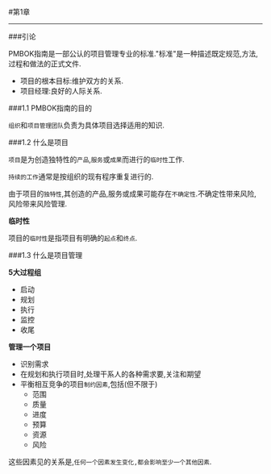 #第1章

---

###引论

PMBOK指南是一部公认的项目管理专业的标准."标准"是一种描述既定规范,方法,过程和做法的正式文件.

* 项目的根本目标:维护双方的关系.
* 项目经理:良好的人际关系.

###1.1 PMBOK指南的目的

`组织`和`项目管理团队`负责为具体项目选择适用的知识.

###1.2 什么是项目

`项目`是为创造独特性的`产品`,`服务`或`成果`而进行的`临时性`工作.

`持续的工作`通常是按组织的现有程序重复进行的.

由于项目的`独特性`,其创造的产品,服务或成果可能存在`不确定性`.不确定性带来风险,风险带来风险管理.

**临时性**

项目的`临时性`是指项目有明确的`起点`和`终点`.

###1.3 什么是项目管理

**5大过程组**

* 启动
* 规划
* 执行
* 监控
* 收尾

**管理一个项目**

* 识别需求
* 在规划和执行项目时,处理干系人的各种需求要,关注和期望
* 平衡相互竞争的项目`制约因素`,包括(但不限于)
	* 范围
	* 质量
	* 进度
	* 预算
	* 资源
	* 风险

 这些因素见的关系是,`任何一个因素发生变化,都会影响至少一个其他因素`.